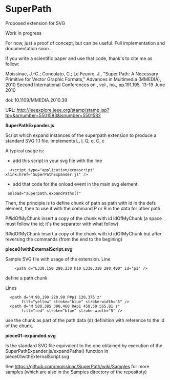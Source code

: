 SuperPath
=========

Proposed extension for SVG

Work in progress

For now, just a proof of concept, but can be useful. Full implementation and documentation soon...

If you write a scientific paper and use that code, thank's to cite me as follow:

Moissinac, J.-C.; Concolato, C.; Le Feuvre, J., "Super Path: A Necessary Primitive for Vector Graphic Formats," Advances in Multimedia (MMEDIA), 2010 Second International Conferences on , vol., no., pp.191,195, 13-19 June 2010

doi: 10.1109/MMEDIA.2010.39

URL: http://ieeexplore.ieee.org/stamp/stamp.jsp?tp=&arnumber=5501583&isnumber=5501582

**SuperPathExpander.js**

Script which expand instances of the superpath extension to produce a standard 
SVG 1.1 file. Implements L, l, Q, q, C, c

A typical usage is:

- add this script in your svg file with the line
```
  <script type="application/ecmascript" xlink:href="SuperPathExpander.js" />
```

- add that code for the onload event in the main svg element
```
 onload="superpath.expandPaths()"
```

Then, the principle is to define chunk of path as path with id in the defs element, then to use it with the command P or R in the data for other path.

P#idOfMyChunk insert a copy of the chunk with id idOfMyChunk (a space must follow the id; it's the separator with what follow)

R#idOfMyChunk insert a copy of the chunk with id idOfMyChunk but after reversing the commands (from the end to the begining)

**piece01withExternalScript.svg**

Sample SVG file with usage of the extension.
Line
```
    <path d="L330,150 280,230 h10 L330,310 280,400" id="p1" />
```                            
define a path chunk

Lines
```
  <path d="M 90,190 220,90 P#p1 120,375 z"
       fill="yellow" stroke="blue" stroke-width="5" />
  <path d="M 500,385 390,460 R#p1 450,50 565,81 z"
       fill="red" stroke="blue" stroke-width="5" />
```
use the chunk as part of the path data (d) definition with reference to the id 
of the chunk.

**piece01-expanded.svg**

Is the standard SVG file equivalent to the one obtained by execution of the
SuperPathExpander.js/expandPaths() function in  piece01withExternalScript.svg

See https://github.com/moissinac/SuperPath/wiki/Samples for more samples (which are also in the Samples directory of the repositoty)